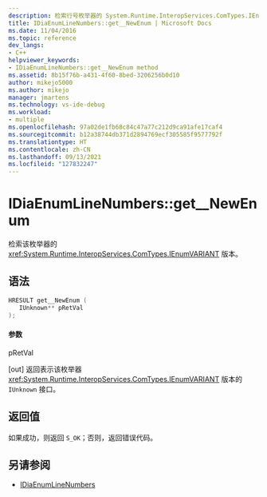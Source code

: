 ```yaml
---
description: 检索行号枚举器的 System.Runtime.InteropServices.ComTypes.IEnumVARIANT 版本。
title: IDiaEnumLineNumbers::get__NewEnum | Microsoft Docs
ms.date: 11/04/2016
ms.topic: reference
dev_langs:
- C++
helpviewer_keywords:
- IDiaEnumLineNumbers::get__NewEnum method
ms.assetid: 8b15f76b-a431-4f60-8bed-3206256b0d10
author: mikejo5000
ms.author: mikejo
manager: jmartens
ms.technology: vs-ide-debug
ms.workload:
- multiple
ms.openlocfilehash: 97a02de1fb68c84c47a77c212d9ca91afe17caf4
ms.sourcegitcommit: b12a38744db371d2894769ecf305585f9577792f
ms.translationtype: HT
ms.contentlocale: zh-CN
ms.lasthandoff: 09/13/2021
ms.locfileid: "127832247"
---
```

# <a name="idiaenumlinenumbersget__newenum"></a>IDiaEnumLineNumbers::get__NewEnum
检索该枚举器的 <xref:System.Runtime.InteropServices.ComTypes.IEnumVARIANT> 版本。

## <a name="syntax"></a>语法

```C++
HRESULT get__NewEnum ( 
   IUnknown** pRetVal
);
```

#### <a name="parameters"></a>参数
 pRetVal

[out] 返回表示该枚举器 <xref:System.Runtime.InteropServices.ComTypes.IEnumVARIANT> 版本的 `IUnknown` 接口。

## <a name="return-value"></a>返回值
 如果成功，则返回 `S_OK`；否则，返回错误代码。

## <a name="see-also"></a>另请参阅
- [IDiaEnumLineNumbers](../../debugger/debug-interface-access/idiaenumlinenumbers.md)

